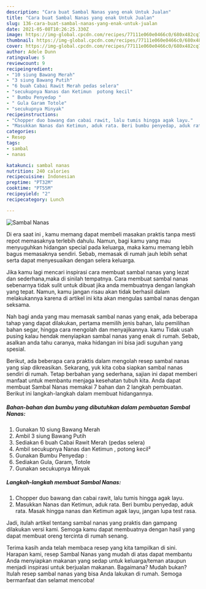 ```yaml
---
description: "Cara buat Sambal Nanas yang enak Untuk Jualan"
title: "Cara buat Sambal Nanas yang enak Untuk Jualan"
slug: 136-cara-buat-sambal-nanas-yang-enak-untuk-jualan
date: 2021-05-08T10:26:25.330Z
image: https://img-global.cpcdn.com/recipes/77111e060e0466c0/680x482cq70/sambal-nanas-foto-resep-utama.jpg
thumbnail: https://img-global.cpcdn.com/recipes/77111e060e0466c0/680x482cq70/sambal-nanas-foto-resep-utama.jpg
cover: https://img-global.cpcdn.com/recipes/77111e060e0466c0/680x482cq70/sambal-nanas-foto-resep-utama.jpg
author: Adele Dunn
ratingvalue: 5
reviewcount: 9
recipeingredient:
- "10 siung Bawang Merah"
- "3 siung Bawang Putih"
- "6 buah Cabai Rawit Merah pedas selera"
- "secukupnya Nanas dan Ketimun  potong kecil"
- " Bumbu Penyedap "
- " Gula Garam Totole"
- "secukupnya Minyak"
recipeinstructions:
- "Chopper duo bawang dan cabai rawit, lalu tumis hingga agak layu."
- "Masukkan Nanas dan Ketimun, aduk rata. Beri bumbu penyedap, aduk rata. Masak hingga nanas dan Ketimun agak layu, jangan lupa test rasa."
categories:
- Resep
tags:
- sambal
- nanas

katakunci: sambal nanas 
nutrition: 240 calories
recipecuisine: Indonesian
preptime: "PT32M"
cooktime: "PT55M"
recipeyield: "2"
recipecategory: Lunch

---
```



![Sambal Nanas](https://img-global.cpcdn.com/recipes/77111e060e0466c0/680x482cq70/sambal-nanas-foto-resep-utama.jpg)

Di era  saat ini , kamu memang dapat membeli masakan praktis tanpa mesti repot memasaknya terlebih dahulu. Namun, bagi kamu yang mau menyuguhkan hidangan special pada keluarga, maka kamu memang lebih bagus memasaknya sendiri. Sebab, memasak di rumah jauh lebih sehat serta dapat menyesuaikan dengan selera keluarga.

Jika kamu lagi mencari inspirasi cara membuat sambal nanas yang lezat dan sederhana,maka di sinilah tempatnya. Cara membuat sambal nanas  sebenarnya tidak sulit untuk dibuat jika anda membuatnya dengan langkah yang tepat. Namun, kamu jangan risau akan tidak berhasil dalam melakukannya 
karena di artikel ini kita akan mengulas sambal nanas dengan seksama.  



Nah bagi anda yang mau memasak sambal nanas yang enak, ada beberapa tahap yang dapat dilakukan, pertama memilih jenis bahan, lalu pemilihan bahan segar, hingga cara mengolah dan menyajikannya. kamu Tidak usah pusing kalau hendak menyiapkan sambal nanas yang enak di rumah. Sebab, asalkan anda  tahu caranya, maka hidangan ini bisa jadi suguhan yang spesial.

Berikut, ada beberapa cara praktis  dalam mengolah resep sambal nanas yang siap dikreasikan. Sekarang, yuk kita coba siapkan sambal nanas sendiri di rumah. Tetap berbahan yang sederhana, sajian ini dapat memberi manfaat untuk membantu menjaga kesehatan tubuh kita. Anda dapat membuat Sambal Nanas memakai 7 bahan dan 2 langkah pembuatan. Berikut ini langkah-langkah dalam membuat hidangannya.

<!--inarticleads1-->

##### Bahan-bahan dan bumbu yang dibutuhkan dalam pembuatan Sambal Nanas:

1. Gunakan 10 siung Bawang Merah
1. Ambil 3 siung Bawang Putih
1. Sediakan 6 buah Cabai Rawit Merah (pedas selera)
1. Ambil secukupnya Nanas dan Ketimun , potong kecil²
1. Gunakan  Bumbu Penyedap :
1. Sediakan  Gula, Garam, Totole
1. Gunakan secukupnya Minyak




<!--inarticleads2-->

##### Langkah-langkah membuat Sambal Nanas:

1. Chopper duo bawang dan cabai rawit, lalu tumis hingga agak layu.
1. Masukkan Nanas dan Ketimun, aduk rata. Beri bumbu penyedap, aduk rata. Masak hingga nanas dan Ketimun agak layu, jangan lupa test rasa.




Jadi, itulah artikel tentang  sambal nanas  yang praktis dan gampang dilakukan versi kami. Semoga kamu dapat membuatnya dengan hasil yang dapat membuat oreng tercinta di rumah senang. 

Terima kasih anda telah membaca resep yang kita tampilkan di sini. Harapan kami, resep  Sambal Nanas yang mudah di atas dapat membantu Anda menyiapkan makanan yang sedap untuk keluarga/teman ataupun menjadi inspirasi untuk berjualan makanan. Bagaimana? Mudah bukan? Itulah resep sambal nanas yang bisa Anda lakukan di rumah. Semoga bermanfaat dan selamat mencoba!


